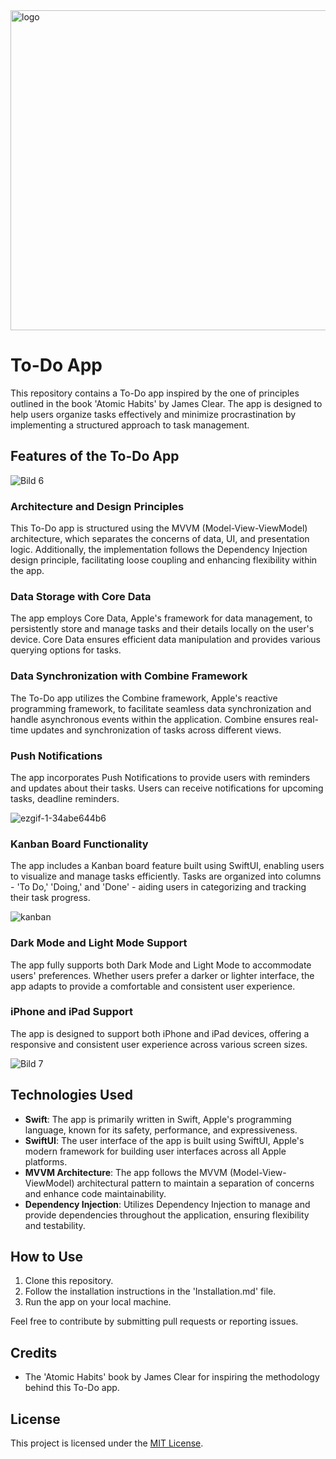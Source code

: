 
<img width="512" alt="logo" src="https://github.com/Parsa76/ToDo/assets/63924414/875c907b-738c-4236-bf53-bd9d53d339e5">

# To-Do App 

This repository contains a To-Do app inspired by the one of principles outlined in the book 'Atomic Habits' by James Clear. The app is designed to help users organize tasks effectively and minimize procrastination by implementing a structured approach to task management.

## Features of the To-Do App


![Bild 6](https://github.com/Parsa76/ToDo/assets/63924414/f21eab5f-9f99-442f-b0e4-d5d5da5153fb)


### Architecture and Design Principles

This To-Do app is structured using the MVVM (Model-View-ViewModel) architecture, which separates the concerns of data, UI, and presentation logic. Additionally, the implementation follows the Dependency Injection design principle, facilitating loose coupling and enhancing flexibility within the app.

### Data Storage with Core Data

The app employs Core Data, Apple's framework for data management, to persistently store and manage tasks and their details locally on the user's device. Core Data ensures efficient data manipulation and provides various querying options for tasks.

### Data Synchronization with Combine Framework

The To-Do app utilizes the Combine framework, Apple's reactive programming framework, to facilitate seamless data synchronization and handle asynchronous events within the application. Combine ensures real-time updates and synchronization of tasks across different views.

### Push Notifications

The app incorporates Push Notifications to provide users with reminders and updates about their tasks. Users can receive notifications for upcoming tasks, deadline reminders.

![ezgif-1-34abe644b6](https://github.com/Parsa76/ToDo/assets/63924414/558a513a-c234-4ede-a8d4-7dd7f540a878)

### Kanban Board Functionality

The app includes a Kanban board feature built using SwiftUI, enabling users to visualize and manage tasks efficiently. Tasks are organized into columns - 'To Do,' 'Doing,' and 'Done' - aiding users in categorizing and tracking their task progress.

![kanban](https://github.com/Parsa76/ToDo/assets/63924414/243acb81-773b-4565-8bc9-d114fef6752c)


### Dark Mode and Light Mode Support

The app fully supports both Dark Mode and Light Mode to accommodate users' preferences. Whether users prefer a darker or lighter interface, the app adapts to provide a comfortable and consistent user experience.

### iPhone and iPad Support

The app is designed to support both iPhone and iPad devices, offering a responsive and consistent user experience across various screen sizes.

![Bild 7](https://github.com/Parsa76/ToDo/assets/63924414/2a2953ef-a246-4870-8916-009b3a534ad7)

## Technologies Used

- **Swift**: The app is primarily written in Swift, Apple's programming language, known for its safety, performance, and expressiveness.
- **SwiftUI**: The user interface of the app is built using SwiftUI, Apple's modern framework for building user interfaces across all Apple platforms.
- **MVVM Architecture**: The app follows the MVVM (Model-View-ViewModel) architectural pattern to maintain a separation of concerns and enhance code maintainability.
- **Dependency Injection**: Utilizes Dependency Injection to manage and provide dependencies throughout the application, ensuring flexibility and testability.

## How to Use

1. Clone this repository.
2. Follow the installation instructions in the 'Installation.md' file.
3. Run the app on your local machine.

Feel free to contribute by submitting pull requests or reporting issues.

## Credits

- The 'Atomic Habits' book by James Clear for inspiring the methodology behind this To-Do app.

## License

This project is licensed under the [MIT License](LICENSE).
